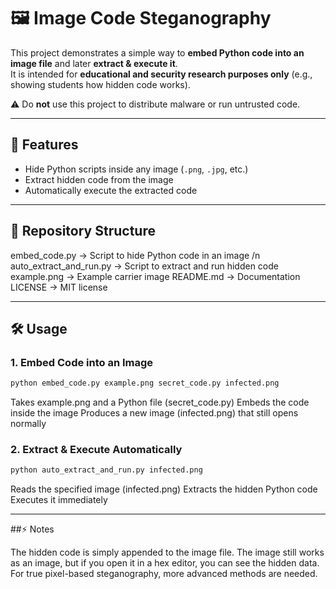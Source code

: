 # 🖼️ Image Code Steganography

This project demonstrates a simple way to **embed Python code into an image file** and later **extract & execute it**.  
It is intended for **educational and security research purposes only** (e.g., showing students how hidden code works).  

⚠️ Do **not** use this project to distribute malware or run untrusted code.  

---

## 🚀 Features
- Hide Python scripts inside any image (`.png`, `.jpg`, etc.)
- Extract hidden code from the image
- Automatically execute the extracted code

---

## 📂 Repository Structure
embed_code.py → Script to hide Python code in an image /n
auto_extract_and_run.py → Script to extract and run hidden code
example.png → Example carrier image
README.md → Documentation
LICENSE → MIT license

---

## 🛠️ Usage

### 1. Embed Code into an Image
```bash
python embed_code.py example.png secret_code.py infected.png
```
Takes example.png and a Python file (secret_code.py)
Embeds the code inside the image
Produces a new image (infected.png) that still opens normally

### 2. Extract & Execute Automatically
```bash
python auto_extract_and_run.py infected.png
```
Reads the specified image (infected.png)
Extracts the hidden Python code
Executes it immediately

---

##⚡ Notes

The hidden code is simply appended to the image file.
The image still works as an image, but if you open it in a hex editor, you can see the hidden data.
For true pixel-based steganography, more advanced methods are needed.

